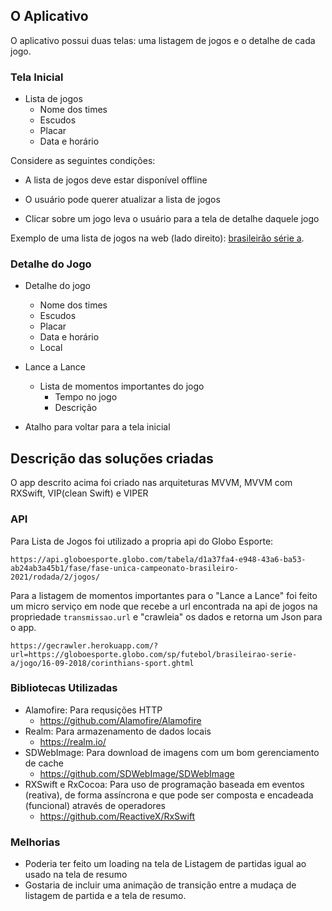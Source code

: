 ## O Aplicativo

O aplicativo possui duas telas: uma listagem de jogos e o detalhe de cada jogo.

### Tela Inicial

- Lista de jogos
  - Nome dos times
  - Escudos
  - Placar
  - Data e horário

Considere as seguintes condições:

- A lista de jogos deve estar disponível offline

- O usuário pode querer atualizar a lista de jogos

- Clicar sobre um jogo leva o usuário para a tela de detalhe daquele jogo

Exemplo de uma lista de jogos na web (lado direito): [brasileirão série a](http://globoesporte.globo.com/futebol/brasileirao-serie-a/).

### Detalhe do Jogo

- Detalhe do jogo
  - Nome dos times
  - Escudos
  - Placar
  - Data e horário
  - Local

- Lance a Lance
  - Lista de momentos importantes do jogo
    - Tempo no jogo
    - Descrição

- Atalho para voltar para a tela inicial


## Descrição das soluções criadas
O app descrito acima foi criado nas arquiteturas MVVM, MVVM com RXSwift, VIP(clean Swift) e VIPER


### API

Para Lista de Jogos foi utilizado a propria api do Globo Esporte:
```
https://api.globoesporte.globo.com/tabela/d1a37fa4-e948-43a6-ba53-ab24ab3a45b1/fase/fase-unica-campeonato-brasileiro-2021/rodada/2/jogos/
```
Para a listagem de momentos importantes para o "Lance a Lance" foi feito um micro serviço em node que recebe a url encontrada na api de jogos na propriedade `transmissao.url` e "crawleia" os dados e retorna um Json para o app.
```
https://gecrawler.herokuapp.com/?url=https://globoesporte.globo.com/sp/futebol/brasileirao-serie-a/jogo/16-09-2018/corinthians-sport.ghtml
```

### Bibliotecas Utilizadas

  - Alamofire: Para requsições HTTP 
    - https://github.com/Alamofire/Alamofire
  - Realm: Para armazenamento de dados locais
    - https://realm.io/
  - SDWebImage: Para download de imagens com um bom gerenciamento de cache
    - https://github.com/SDWebImage/SDWebImage
  - RXSwift e RxCocoa: Para uso de programação baseada em eventos (reativa), de forma assíncrona e que pode ser composta e encadeada (funcional) através de operadores
    - https://github.com/ReactiveX/RxSwift 


### Melhorias
  - Poderia ter feito um loading na tela de Listagem de partidas igual ao usado na tela de resumo
  - Gostaria de incluir uma animação de transição entre a mudaça de listagem de partida e a tela de resumo.
